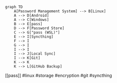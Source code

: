 ```mermaid
graph TD
    A[Password Management System] --> B[Linux]
    A --> D[Android]
    A --> C[Windows]
    B --> E[pass]
    D --> F[Password Store]
    C --> G["pass (WSL)"]
    E --> I[Syncthing]
    F --> I
    G --> I
    I --> I
    I --> J[Local Sync]
    I --> K[Git]
    K --> K
    K --> L[GitHub Backup]
```
[[pass]]
#linux #storage #encryption #git #syncthing 